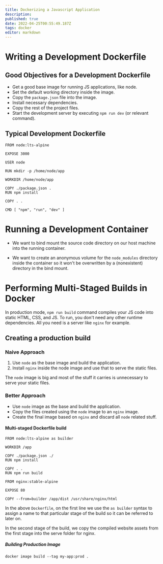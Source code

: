 ```yaml
---
title: Dockerizing a Javascript Application
description: 
published: true
date: 2022-04-25T00:55:49.187Z
tags: docker
editor: markdown
---
```


# Writing a Development Dockerfile
## Good Objectives for a Development Dockerfile
- Get a good base image for running JS applications, like node.
- Set the default working directory inside the image.
- Copy the `package.json` file into the image.
- Install necessary dependencies.
- Copy the rest of the project files.
- Start the development server by executing `npm run dev` (or relevant command).

## Typical Development Dockerfile
```
FROM node:lts-alpine

EXPOSE 3000

USER node

RUN mkdir -p /home/node/app

WORKDIR /home/node/app

COPY ./package.json .
RUN npm install

COPY . .

CMD [ "npm", "run", "dev" ]
```

# Running a Development Container
- We want to bind mount the source code directory on our host machine into the running container.

- We want to create an anonymous volume for the `node_modules` directory inside the container so it won't be overwritten by a (nonexistent) directory in the bind mount. 

# Performing Multi-Staged Builds in Docker
In production mode, `npm run build` command compiles your JS code into static HTML, CSS, and JS. To run, you don't need any other runtime dependencies. All you need is a server like `nginx` for example.

## Creating a production build
### Naive Approach
1. Use `node` as the base image and build the application.
2. Install `nginx` inside the node image and use that to serve the static files.

The `node` image is big and most of the stuff it carries is unnecessary to serve your static files.
### Better Approach
- Use `node` image as the base and build the application.
- Copy the files created using the `node` image to an `nginx` image. 
- Create the final image based on `nginx` and discard all `node` related stuff.


#### Multi-staged Dockerfile build
```
FROM node:lts-alpine as builder

WORKDIR /app

COPY ./package.json ./
RUN npm install

COPY . .
RUN npm run build

FROM nginx:stable-alpine

EXPOSE 80

COPY --from=builder /app/dist /usr/share/nginx/html
```
In the above `Dockerfile`, on the first line we use the `as builder` syntax to assign a name to that particular stage of the build so it can be referred to later on. 

In the second stage of the build, we copy the compiled website assets from the first stage into the serve folder for nginx.

##### Building Production Image
`docker image build --tag my-app:prod .`

